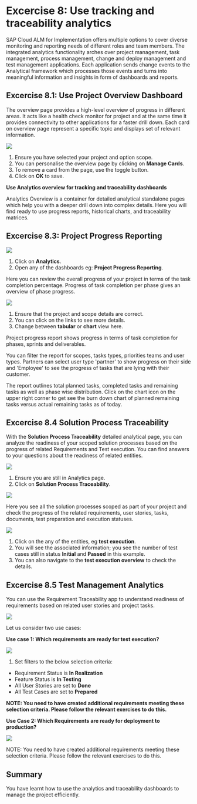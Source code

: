 # Excercise 8: Use tracking and traceability analytics

SAP Cloud ALM for Implementation offers multiple options to cover diverse monitoring and reporting needs of different roles and team members. The integrated analytics functionality arches over project management, task management, process management, change and deploy management and test management applications. Each application sends change events to the Analytical framework which processes those events and turns into meaningful information and insights in form of dashboards and reports.

## Excercise 8.1: Use Project Overview Dashboard

The overview page provides a high-level overview of progress in different areas. It acts like a health check monitor for project and at the same time it provides connectivity to other applications for a faster drill down. Each card on overview page represent a specific topic and displays set of relevant information.


![](01.png)


1. Ensure you have selected your project and option scope. 
2. You can personalise the overview page by clicking on **Manage Cards**. 
3. To remove a card from the page, use the toggle button. 
4. Click on **OK** to save.


**Use Analytics overview for tracking and traceability dashboards** 

Analytics Overview is a container for detailed analytical standalone pages which help you with a deeper drill down into complex details. Here you will find ready to use progress reports, historical charts, and traceability matrices. 

## Excercise 8.3: Project Progress Reporting 

![](02.png)

1. Click on **Analytics**. 
2. Open any of the dashboards eg: **Project Progress Reporting**. 

Here you can review the overall progress of your project in terms of the task completion percentage. Progress of task completion per phase gives an overview of phase progress. 

![](03.png)


1. Ensure that the project and scope details are correct. 
2. You can click on the links to see more details. 
3. Change between **tabular** or **chart** view here.

Project progress report shows progress in terms of task completion for phases, sprints and deliverables.  

You can filter the report for scopes, tasks types, priorities teams and user types. Partners can select user type 'partner' to show progress on their side and 'Employee' to see the progress of tasks that are lying with their customer.  

The report outlines total planned tasks, completed tasks and remaining tasks as well as phase wise distribution. Click on the chart icon on the upper right corner to get see the burn down chart of planned remaining tasks versus actual remaining tasks as of today. 

## Excercise 8.4 Solution Process Traceability

With the **Solution Process Traceability** detailed analytical page, you can analyze the readiness of your scoped solution processes based on the progress of related Requirements and Test execution. You can find answers to your questions about the readiness of related entities. 


![](04.png)

1. Ensure you are still in Analytics page. 
2. Click on **Solution Process Traceability**.


![](05.png)

Here you see all the solution processes scoped as part of your project and check the progress of the related requirements, user stories, tasks, documents, test preparation and execution statuses. 


![](06.png)

1. Click on the any of the entities, eg **test execution**. 
2. You will see the associated information; you see the number of test cases still in status **Initial** and **Passed** in this example. 
3. You can also navigate to the **test execution overview** to check the details. 

## Excercise 8.5 Test Management Analytics 

You can use the Requirement Traceability app to understand readiness of requirements based on related user stories and project tasks. 

![](07.png)

Let us consider two use cases:  

**Use case 1: Which requirements are ready for test execution?** 

![](08.png)

1. Set filters to the below selection criteria:
 - Requirement Status is **In Realization**
 - Feature Status is **In Testing**
 - All User Stories are set to **Done**
 - All Test Cases are set to **Prepared**

**NOTE: You need to have created additional requirements meeting these selection criteria. Please follow the relevant exercises to do this.** 

**Use Case 2: Which Requirements are ready for deployment to production?** 

![](09.png)

NOTE: You need to have created additional requirements meeting these selection criteria. Please follow the relevant exercises to do this. 

## Summary 

You have learnt how to use the analytics and traceability dashboards to manage the project efficiently. 





